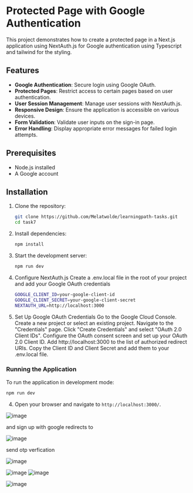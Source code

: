 # Protected Page with Google Authentication

This project demonstrates how to create a protected page in a Next.js application using NextAuth.js for Google authentication using Typescript and tailwind for the styling.

## Features

- **Google Authentication**: Secure login using Google OAuth.
- **Protected Pages**: Restrict access to certain pages based on user authentication.
- **User Session Management**: Manage user sessions with NextAuth.js.
- **Responsive Design**: Ensure the application is accessible on various devices.
- **Form Validation**: Validate user inputs on the sign-in page.
- **Error Handling**: Display appropriate error messages for failed login attempts.

## Prerequisites

- Node.js installed
- A Google account


## Installation

1. Clone the repository:
    ```sh
    git clone https://github.com/Melatwolde/learningpath-tasks.git
    cd task7
    ```

2. Install dependencies:
    ```sh
    npm install
    ```

3. Start the development server:
    ```sh
    npm run dev
    ```

4. Configure NextAuth.js
Create a .env.local file in the root of your project and add your Google OAuth credentials
    ```sh
    GOOGLE_CLIENT_ID=your-google-client-id
    GOOGLE_CLIENT_SECRET=your-google-client-secret
    NEXTAUTH_URL=http://localhost:3000

    ```
5. Set Up Google OAuth Credentials
    Go to the Google Cloud Console.
    Create a new project or select an existing project.
    Navigate to the "Credentials" page.
    Click "Create Credentials" and select "OAuth 2.0 Client IDs".
    Configure the OAuth consent screen and set up your OAuth 2.0 Client ID.
    Add http://localhost:3000 to the list of authorized redirect URIs.
    Copy the Client ID and Client Secret and add them to your .env.local file.

### Running the Application

To run the application in development mode:

```sh
npm run dev
 ```

4. Open your browser and navigate to `http://localhost:3000/`.


![image](https://github.com/user-attachments/assets/92bcaf6f-5d84-405f-9e37-66f19a4db1a4)

and sign up with google redirects to 

![image](https://github.com/user-attachments/assets/c759b0a2-d1a8-4fd1-897f-a89931d1e7ea)

send otp verfication

![image](https://github.com/user-attachments/assets/da12ed13-1a14-4eb9-9284-7076a4c57dcf)

![image](https://github.com/user-attachments/assets/186e22aa-342e-4f4c-b595-ccda13924a90)
![image](https://github.com/user-attachments/assets/65504493-ecf8-4467-a885-0a23b71b8752)

![image](https://github.com/user-attachments/assets/eba959ff-8fcf-4bd1-96a4-f40d0ac450da)


